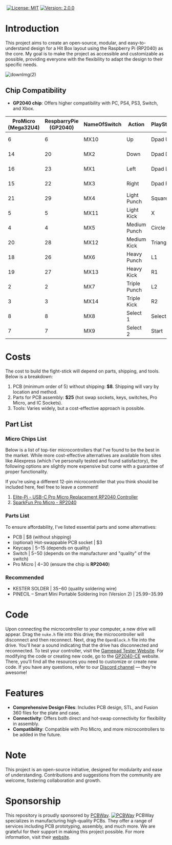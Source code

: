
 [![License: MIT](https://img.shields.io/badge/License-MIT-yellow.svg)]( https://opensource.org/licenses/MIT ) [![Version: 2.0.0](https://img.shields.io/badge/Version-2.0.0-blue.svg)]( https://github.com/your-repo-link )
 

# Introduction
This project aims to create an open-source, modular, and easy-to-understand design for a Hit Box layout using the Raspberry Pi (RP2040) as the core. My goal is to make the project as accessible and customizable as possible, providing everyone with the flexibility to adapt the design to their specific needs.

![downImg(2)](https://github.com/Taialt97/The-Fighter-Mini-Hitbox-PCB-Guide/assets/45160819/33555f3e-2cb2-453c-9b36-5af131ce8e13)

## Chip Compatibility
- **GP2040 chip**: Offers higher compatibility with PC, PS4, PS3, Switch, and Xbox.

| ProMicro (Mega32U4) | RespbarryPie (GP2040) | NameOfSwitch | Action      | PlayStation   | Xbox   |
|---------------------|-----------------------|--------------|-------------|---------------|----------------|
| 6                   | 6                     | MX10         | Up         | Dpad Up   | Dpad Up             |            |                |
| 14                  | 20                    | MX2          | Down        |Dpad Down   | Dpad Down           |            |                |
| 16                  | 23                    | MX1          | Left        | Dpad Left   | Dpad Left           |            |                |
| 15                  | 22                    | MX3          | Right       | Dpad Right       | Dpad Right          |            |                |
| 21                  | 29                    | MX4          | Light Punch | Square        | X              |            |                |
| 5                   | 5                     | MX11         | Light Kick  | X             | A              |            |                |
| 4                   | 4                     | MX5          | Medium Punch| Circle        | B              |            |                |
| 20                  | 28                    | MX12         | Medium Kick | Triangle      | Y              |            |                |
| 18                  | 26                    | MX6          | Heavy Punch | L1            | LB             |            |                |
| 19                  | 27                    | MX13         | Heavy Kick  | R1            | RB             |            |                |
| 2                   | 2                     | MX7          | Triple Punch| L2            | LT             |            |                |
| 3                   | 3                     | MX14         | Triple Kick | R2            | RT             |            |                |
| 8                   | 8                     | MX8          | Select 1    | Select        | Back           |            |                |
| 7                   | 7                     | MX9          | Select 2    | Start         | Start          |            |                |

# Costs
The cost to build the fight-stick will depend on parts, shipping, and tools. Below is a breakdown:

1. PCB (minimum order of 5) without shipping: **$8**. Shipping will vary by location and method.
2. Parts for PCB assembly: **$25** (hot swap sockets, keys, switches, Pro Micro, and IC Sockets).
3. Tools: Varies widely, but a cost-effective approach is possible.

## Part List
### Micro Chips List
Below is a list of top-tier microcontrollers that I've found to be the best in the market. While more cost-effective alternatives are available from sites like Aliexpress (which I've personally tested and found satisfactory), the following options are slightly more expensive but come with a guarantee of proper functionality.

If you're using a different 12-pin microcontroller that you think should be included here, feel free to leave a comment!

1. [Elite-Pi - USB-C Pro Micro Replacement RP2040 Controller](https://keeb.io/collections/diy-parts/products/elite-pi-usb-c-pro-micro-replacement-rp2040)
2. [SparkFun Pro Micro - RP2040](https://www.sparkfun.com/products/18288)

### Parts List
To ensure affordability, I've listed essential parts and some alternatives:

- PCB | $8 (without shipping)
- (optional) Hot-swappable PCB socket | $3
- Keycaps | $5-$15 (depends on quality)
- Switch | $5-$50 (depends on the manufacturer and "quality" of the switch)
- Pro Micro | $4-$30 (ensure the chip is **RP2040**)

### Recommended
- KESTER SOLDER | $35-$60 (quality soldering wire)
- PINECIL – Smart Mini Portable Soldering Iron (Version 2) | $25.99-$35.99

# Code 
Upon connecting the microcontroller to your computer, a new drive will appear. Drag the `nuke.h` file into this drive; the microcontroller will disconnect and then reconnect.
Next, drag the `OpenBlock.h` file into the drive. You'll hear a sound indicating that the drive has disconnected and reconnected.
To test your controller, visit the [Gamepad Tester Website](https://hardwaretester.com/gamepad).
For modifying the code or creating new code, go to the [GP2040-CE](https://gp2040-ce.info/#/) website.
There, you'll find all the resources you need to customize or create new code. If you have any questions, refer to our [Discord channel](https://discord.gg/kJDAZVwU) — they're awesome!


# Features
- **Comprehensive Design Files**: Includes PCB design, STL, and Fusion 360 files for the plate and case.
- **Connectivity**: Offers both direct and hot-swap connectivity for flexibility in assembly.
- **Compatibility**: Compatible with Pro Micro, and more microcontrollers to be added in the future.

# Note
This project is an open-source initiative, designed for modularity and ease of understanding. Contributions and suggestions from the community are welcome, fostering collaboration and growth.

# Sponsorship
This repository is proudly sponsored by [PCBWay](https://www.pcbway.com/).
[![PCBWay](https://www.pcbway.com/img/logo2.png)](https://www.pcbway.com/)
PCBWay specializes in manufacturing high-quality PCBs. They offer a range of services including PCB prototyping, assembly, and much more. We are grateful for their support in making this project possible.
For more information, visit their [website](https://www.pcbway.com/).

